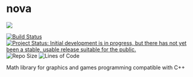 # nova

[![](http://github-actions.40ants.com/WaleedYaser/nova/matrix.svg)](https://github.com/WaleedYaser/nova)

[![Build Status](https://github.com/WaleedYaser/nova/workflows/build/badge.svg)](https://github.com/WaleedYaser/nova/actions)
[![Project Status: Initial development is in progress, but there has not yet been a stable, usable release suitable for the public.](https://www.repostatus.org/badges/latest/wip.svg)](https://www.repostatus.org/#wip)
![Repo Size](https://img.shields.io/github/repo-size/WaleedYaser/nova)
![Lines of Code](https://img.shields.io/tokei/lines/github/WaleedYaser/nova)

Math library for graphics and games programming compatible with C++
